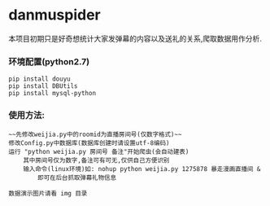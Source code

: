 # danmuspider

本项目初期只是好奇想统计大家发弹幕的内容以及送礼的关系,爬取数据用作分析.



### 环境配置(python2.7)
	pip install douyu
	pip install DBUtils
	pip install mysql-python


### 使用方法:
	~~先修改weijia.py中的roomid为直播房间号(仅数字格式)~~
	修改Config.py中数据库(数据库创建时请设置utf-8编码)
	运行 "python weijia.py 房间号 备注"开始爬虫(会自动建表)
		其中房间号仅为数字,备注可有可无,仅供自己方便识别
		输入命令(linux环境)如: nohup python weijia.py 1275878 暴走漫画直播间 &
		    即可在后台抓取弹幕礼物信息

	数据演示图片请看 img 目录
